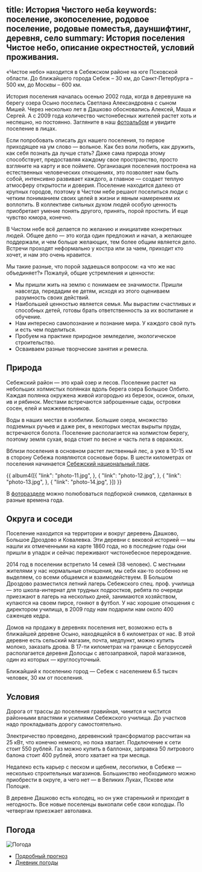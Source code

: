title: История Чистого неба
keywords: поселение, экопоселение, родовое поселение, родовые поместья, дауншифтинг, деревня, село
summary: История поселения Чистое небо, описание окрестностей, условий проживания.
---
«Чистое небо» находится в Себежском районе на юге Псковской области.
До ближайшего города Себеж – 30 км, до Санкт&#8209;Петербурга – 500 км, до Москвы – 600 км.

История поселения началась осенью 2002 года, когда в деревушке на берегу озера Осыно поселись Светлана Александровна с сыном Мишей.
Через несколько лет в Дашково обосновались Алексей, Маша и Сергей.
А с 2009 года количество чистонебесных жителей растет хоть и неспешно, но постоянно.
Загляните в наш [фотоальбом](/photo/) и увидите поселение в лицах.

Если попробовать описать дух нашего поселения, то первое приходящее на ум слово — вольное.
Как без воли любить, как дружить, как себя познать да лучше стать?
Даже сама природа этому способствует, предоставляя каждому свое пространство, просто взгляните на карту и все поймете.
Организация поселения построена на естественных человеческих отношениях, это позволяет нам быть собой, интенсивно развивает каждого, а главное — создает теплую атмосферу открытости и доверия.
Поселение находится далеко от крупных городов, поэтому в Чистом небе решают поселиться люди с четким пониманием своих целей в жизни и явным намерением их воплотить.
В коллективе сильных духом людей особую ценность приобретает умение понять другого, принять, порой простить.
И еще чувство юмора, конечно.

В Чистом небе всё делается по желанию и инициативе конкретных людей.
Общее дело — это когда один предложил и начал, а желающее поддержали, и чем больше желающих, тем более общим является дело.
Встречи проходят неформально у костра или за чаем, приходит кто хочет, и нам это очень нравится.

Мы такие разные, что порой задаешься вопросом: «а что же нас объединяет?»
Пожалуй, общие устремления и ценности:

- Мы пришли жить на землю с понимаем ее значимости.  Пришли навсегда, передадим ее детям, исходя из этого оцениваем разумность своих действий.
- Наибольшей ценностью является семья.  Мы вырастим счастливых и способных детей, готовы брать ответственность за их воспитание и обучение.
- Нам интересно самопознание и познание мира.  У каждого свой путь и есть чем поделиться.
- Пробуем на практике природное земледелие, экологическое строительство.
- Осваиваем разные творческие занятия и ремесла.


## Природа

Себежский район — это край озер и лесов.
Поселение растет на небольших холмистых полянках вдоль берега озера Большое Олбито.
Каждая полянка окружена живой изгородью из березок, осинок, ольхи, ив и рябинок.
Местами встречаются заброшенные сады, островки сосен, елей и можжевельников.

Воды в наших местах в изобилии.
Большие озера, множество подземных ручьев и даже рек, в некоторых местах вырыты пруды, встречаются болота.
Поселение располагается на холмистом берегу, поэтому земля сухая, вода стоит по весне и часть лета в овражках.

Вблизи поселения в основном растет лиственный лес, а уже в 10-15 км в сторону Себежа появляются сосновые боры.
В шести километрах от поселения начинается [Себежский национальный парк](http://seb-park.ru/).

{{ album4([{
  "link": "photo-11.jpg",
}, {
  "link": "photo-12.jpg",
}, {
  "link": "photo-13.jpg",
}, {
  "link": "photo-14.jpg",
}]) }}

В [фоторазделе](/photo/) можно полюбоваться подборкой снимков, сделанных в разные времена года.


## Округа и соседи

Поселение находится на территории и вокруг деревень Дашково, Большое Дроздово и Ковалевка.
Эти деревни с вековой историей — мы нашли их отмеченными на карте 1860 года, но в последние годы они пришли в упадок и сейчас переживают чистонебесное перерождение.

2014 год в поселении встретило 14 семей (38 человек).
С местными жителями у нас нормальные отношения, мы себя как-то особенно не выделяем, со всеми общаемся и взаимодействуем.
В Большом Дроздово разместился летний лагерь Себежского спец. проф. училища — это школа-интернат для трудных подростков, ребята по очереди приезжают в лагерь на несколько дней, занимаются хозяйством, купаются на своем пирсе, гоняют в футбол.
У нас хорошие отношения с директором училища, в 2009 году нам подарили нам около 400 саженцев кедра.

Домов на продажу в деревнях поселения нет, возможно есть в ближайшей деревне Осыно, находящейся в 6 километрах от нас.
В этой деревне есть сельский магазин, почта, медпункт, можно купить молоко, заказать дрова.
В 17-ти километрах на границе с Белоруссией располагается деревня Долосцы с автозаправкой, парой магазинов, один из которых — круглосуточный.

Ближайший к поселению город — Себеж с населением 6.5 тысяч человек, 30 км от поселения.


## Условия

Дорога от трассы до поселения гравийная, чинится и чистится районными властями и усилиями Себежского училища.
До участков надо прокладывать дорогу самостоятельно.

Электричество проведено, деревенский трансформатор рассчитан на 25 кВт, что конечно немного, но пока хватает.
Подключение к сети стоит 550 рублей. Газ можно купить в баллонах, заправка 50 литрового балона стоит 400 рублей, этого хватает на три месяца.

Недалеко есть карьер с песком и щебнем, лесопилки, в Себеже — несколько строительных магазинов.
Большинство необходимого можно приобрести в округе, а чего нет — в Великих Луках, Пскове или Полоцке.

В деревне Дашково есть колодец, но он уже старенький и приходит в негодность.
Все новые поселенцы выкопали себе свои колодцы.
По четвергам приезжает автолавка.


## Погода

![Погода](http://informer.gismeteo.ru/G99537-1.GIF)

- [Подробный прогноз](http://www.gismeteo.ru/city/daily/11529/)
- [Дневник погоды](http://www.gismeteo.ru/diary/11529/)
